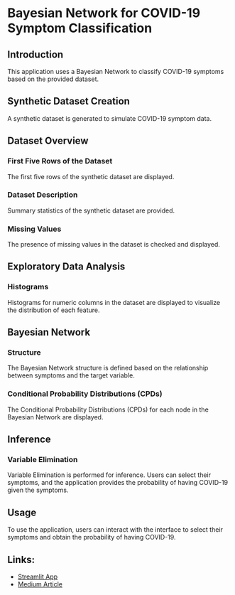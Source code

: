 # Bayesian Network for COVID-19 Symptom Classification

## Introduction
This application uses a Bayesian Network to classify COVID-19 symptoms based on the provided dataset.

## Synthetic Dataset Creation
A synthetic dataset is generated to simulate COVID-19 symptom data.

## Dataset Overview
### First Five Rows of the Dataset
The first five rows of the synthetic dataset are displayed.

### Dataset Description
Summary statistics of the synthetic dataset are provided.

### Missing Values
The presence of missing values in the dataset is checked and displayed.

## Exploratory Data Analysis
### Histograms
Histograms for numeric columns in the dataset are displayed to visualize the distribution of each feature.

## Bayesian Network
### Structure
The Bayesian Network structure is defined based on the relationship between symptoms and the target variable.

### Conditional Probability Distributions (CPDs)
The Conditional Probability Distributions (CPDs) for each node in the Bayesian Network are displayed.

## Inference
### Variable Elimination
Variable Elimination is performed for inference. Users can select their symptoms, and the application provides the probability of having COVID-19 given the symptoms.

## Usage
To use the application, users can interact with the interface to select their symptoms and obtain the probability of having COVID-19.

## Links:
- [Streamlit App](https://teamflashx-bayesiannetwork-covid.streamlit.app/)
- [Medium Article](https://medium.com/@suryanehru0401/title-unraveling-covid-19-symptom-analysis-with-bayesian-networks-e5df31eb2943)


